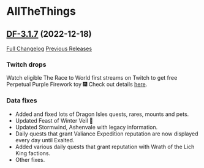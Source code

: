 # AllTheThings

## [DF-3.1.7](https://github.com/DFortun81/AllTheThings/tree/DF-3.1.7) (2022-12-18)
[Full Changelog](https://github.com/DFortun81/AllTheThings/compare/DF-3.1.6...DF-3.1.7) [Previous Releases](https://github.com/DFortun81/AllTheThings/releases)


### Twitch drops

Watch eligible The Race to World first streams on Twitch to get free Perpetual Purple Firework toy 🎆 Check out details [here](https://worldofwarcraft.com/en-us/news/23891616).


### Data fixes

- Added and fixed lots of Dragon Isles quests, rares, mounts and pets.
- Updated Feast of Winter Veil 🎄
- Updated Stormwind, Ashenvale with legacy information.
- Daily quests that grant Valiance Expedition reputation are now displayed every day until Exalted.
- Added various daily quests that grant reputation with Wrath of the Lich King factions.
- Other fixes.
